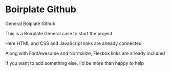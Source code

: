 # Boirplate Github
General Boiplate Github

This is a Boirplate General case to start the project

Here HTML and CSS and JavaScript links are already connected

Along with FontAwesome and Normalize, Flexbox links are already included

If you want to add something else, I'd be more than happy to help

